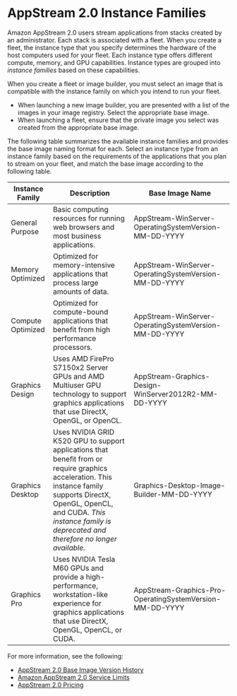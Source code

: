 # AppStream 2\.0 Instance Families<a name="instance-types"></a>

Amazon AppStream 2\.0 users stream applications from stacks created by an administrator\. Each stack is associated with a fleet\. When you create a fleet, the instance type that you specify determines the hardware of the host computers used for your fleet\. Each instance type offers different compute, memory, and GPU capabilities\. Instance types are grouped into *instance families* based on these capabilities\.

When you create a fleet or image builder, you must select an image that is compatible with the instance family on which you intend to run your fleet\.
+ When launching a new image builder, you are presented with a list of the images in your image registry\. Select the appropriate base image\.
+ When launching a fleet, ensure that the private image you select was created from the appropriate base image\.

The following table summarizes the available instance families and provides the base image naming format for each\. Select an instance type from an instance family based on the requirements of the applications that you plan to stream on your fleet, and match the base image according to the following table\.


| Instance Family | Description | Base Image Name | 
| --- | --- | --- | 
| General Purpose | Basic computing resources for running web browsers and most business applications\. | AppStream\-WinServer\-OperatingSystemVersion\-MM\-DD\-YYYY | 
| Memory Optimized | Optimized for memory\-intensive applications that process large amounts of data\. | AppStream\-WinServer\-OperatingSystemVersion\-MM\-DD\-YYYY | 
| Compute Optimized | Optimized for compute\-bound applications that benefit from high performance processors\. | AppStream\-WinServer\-OperatingSystemVersion\-MM\-DD\-YYYY | 
| Graphics Design | Uses AMD FirePro S7150x2 Server GPUs and AMD Multiuser GPU technology to support graphics applications that use DirectX, OpenGL, or OpenCL\. | AppStream\-Graphics\-Design\-WinServer2012R2\-MM\-DD\-YYYY | 
| Graphics Desktop | Uses NVIDIA GRID K520 GPU to support applications that beneﬁt from or require graphics acceleration\. This instance family supports DirectX, OpenGL, OpenCL, and CUDA\. *This instance family is deprecated and therefore no longer available\.*  | Graphics\-Desktop\-Image\-Builder\-MM\-DD\-YYYY  | 
| Graphics Pro | Uses NVIDIA Tesla M60 GPUs and provide a high\-performance, workstation\-like experience for graphics applications that use DirectX, OpenGL, OpenCL, or CUDA\. | AppStream\-Graphics\-Pro\-OperatingSystemVersion\-MM\-DD\-YYYY | 

For more information, see the following:
+ [AppStream 2\.0 Base Image Version History](base-image-version-history.md)
+ [Amazon AppStream 2\.0 Service Limits](limits.md)
+ [AppStream 2\.0 Pricing](https://aws.amazon.com/appstream2/pricing/)
